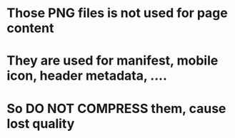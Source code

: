 # Those PNG files is not used for page content
# They are used for manifest, mobile icon, header metadata, ....
# So DO NOT COMPRESS them, cause lost quality